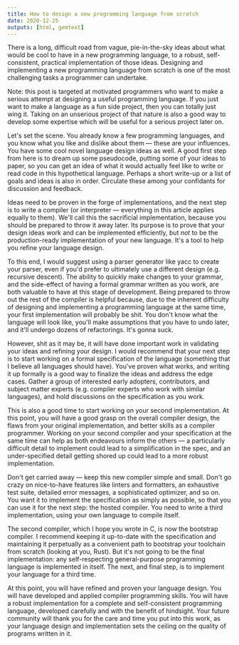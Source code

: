 ```yaml
---
title: How to design a new programming language from scratch
date: 2020-12-25
outputs: [html, gemtext]
---
```


There is a long, difficult road from vague, pie-in-the-sky ideas about what
would be cool to have in a new programming language, to a robust,
self-consistent, practical implementation of those ideas. Designing and
implementing a new programming language from scratch is one of the most
challenging tasks a programmer can undertake.

Note: this post is targeted at motivated programmers who want to make a
serious attempt at designing a useful programming language. If you just want to
make a language as a fun side project, then you can totally just wing it. Taking
on an unserious project of that nature is also a good way to develop some
expertise which will be useful for a serious project later on.

Let's set the scene. You already know a few programming languages, and you know
what you like and dislike about them &mdash; these are your influences. You have
some cool novel language design ideas as well. A good first step from here is to
dream up some pseudocode, putting some of your ideas to paper, so you can get an
idea of what it would actually feel like to write or read code in this
hypothetical language. Perhaps a short write-up or a list of goals and ideas is
also in order. Circulate these among your confidants for discussion and
feedback.

Ideas need to be proven in the forge of implementations, and the next step is to
write a compiler (or interpreter &mdash; everything in this article applies
equally to them). We'll call this the sacrificial implementation, because you
should be prepared to throw it away later. Its purpose is to prove that your
design ideas work and can be implemented efficiently, but *not* to be the
production-ready implementation of your new language. It's a tool to help you
refine your language design.

To this end, I would suggest using a parser generator like yacc to create your
parser, even if you'd prefer to ultimately use a different design (e.g.
recursive descent). The ability to quickly make changes to your grammar, and the
side-effect of having a formal grammar written as you work, are both valuable to
have at this stage of development. Being prepared to throw out the rest of the
compiler is helpful because, due to the inherent difficulty of designing and
implementing a programming language at the same time, your first implementation
will probably be shit. You don't know what the language will look like, you'll
make assumptions that you have to undo later, and it'll undergo dozens of
refactorings. It's gonna suck.

However, shit as it may be, it will have done important work in validating your
ideas and refining your design. I would recommend that your next step is to
start working on a formal specification of the language (something that I
believe all languages should have). You've proven what works, and writing it up
formally is a good way to finalize the ideas and address the edge cases. Gather
a group of interested early adopters, contributors, and subject matter experts
(e.g. compiler experts who work with similar languages), and hold discussions on
the specification as you work.

This is also a good time to start working on your second implementation. At this
point, you will have a good grasp on the overall compiler design, the flaws from
your original implementation, and better skills as a compiler programmer.
Working on your second compiler and your specification at the same time can help
as both endeavours inform the others &mdash; a particularly difficult detail to
implement could lead to a simplification in the spec, and an under-specified
detail getting shored up could lead to a more robust implementation.

Don't get carried away &mdash; keep this new compiler simple and small. Don't go
crazy on nice-to-have features like linters and formatters, an exhaustive test
suite, detailed error messages, a sophisticated optimizer, and so on. You want
it to implement the specification as simply as possible, so that you can use it
for the next step: the hosted compiler. You need to write a third
implementation, using your own language to compile itself.

The second compiler, which I hope you wrote in C, is now the bootstrap compiler.
I recommend keeping it up-to-date with the specification and maintaining it
perpetually as a convenient path to bootstrap your toolchain from scratch
(looking at you, Rust). But it's not going to be the final implementation: any
self-respecting general-purpose programming language is implemented in itself.
The next, and final step, is to implement your language for a third time.

At this point, you will have refined and proven your language design. You will
have developed and applied compiler programming skills. You will have a robust
implementation for a complete and self-consistent programming language,
developed carefully and with the benefit of hindsight. Your future community
will thank you for the care and time you put into this work, as your language
design and implementation sets the ceiling on the quality of programs written in
it.
